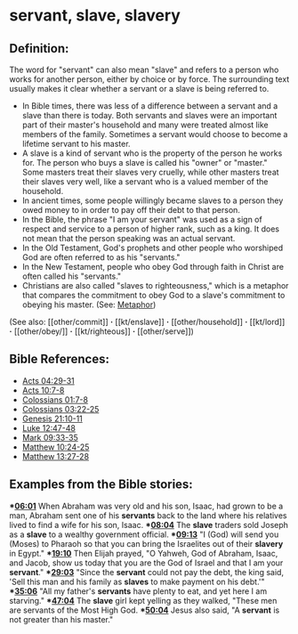 # servant, slave, slavery #

## Definition: ##

The word for "servant" can also mean "slave" and refers to a person who works for another person, either by choice or by force. The surrounding text usually makes it clear whether a servant or a slave is being referred to.

* In Bible times, there was less of a difference between a servant and a slave than there is today. Both servants and slaves were an important part of their master's household and many were treated almost like members of the family. Sometimes a servant would choose to become a lifetime servant to his master.
* A slave is a kind of servant who is the property of the person he works for. The person who buys a slave is called his "owner" or "master." Some masters treat their slaves very cruelly, while other masters treat their slaves very well, like a servant who is a valued member of the household.
* In ancient times, some people willingly became slaves to a person they owed money to in order to pay off their debt to that person. 
* In the Bible, the phrase "I am your servant" was used as a sign of respect and service to a person of higher rank, such as a king. It does not mean that the person speaking was an actual servant.
* In the Old Testament, God's prophets and other people who worshiped God are often referred to as his "servants."
* In the New Testament, people who obey God through faith in Christ are often called his "servants."
* Christians are also called "slaves to righteousness," which is a metaphor that compares the commitment to obey God to a slave's commitment to obeying his master. (See: [Metaphor](en/ta-vol1/translate/man/figs-metaphor))

(See also: [[other/commit]] **·** [[kt/enslave]] **·** [[other/household]] **·** [[kt/lord]] **·** [[other/obey/]] **·** [[kt/righteous]] **·** [[other/serve]])

## Bible References: ##

* [Acts 04:29-31](en/tn/act/help/04/29)
* [Acts 10:7-8](en/tn/act/help/10/07)
* [Colossians 01:7-8](en/tn/col/help/01/07)
* [Colossians 03:22-25](en/tn/col/help/03/22)
* [Genesis 21:10-11](en/tn/gen/help/21/10)
* [Luke 12:47-48](en/tn/luk/help/12/47)
* [Mark 09:33-35](en/tn/mrk/help/09/33)
* [Matthew 10:24-25](en/tn/mat/help/10/24)
* [Matthew 13:27-28](en/tn/mat/help/13/27)

## Examples from the Bible stories: ##

  __*[06:01](en/tn/obs/help/06/01)__ When Abraham was very old and his son, Isaac, had grown to be a man, Abraham sent one of his __servants__ back to the land where his relatives lived to find a wife for his son, Isaac.
  __*[08:04](en/tn/obs/help/08/04)__ The __slave__ traders sold Joseph as a __slave__ to a wealthy government official.
  __*[09:13](en/tn/obs/help/09/13)__ "I (God) will send you (Moses) to Pharaoh so that you can bring the Israelites out of their __slavery__ in Egypt."
  __*[19:10](en/tn/obs/help/19/10)__ Then Elijah prayed, "O Yahweh, God of Abraham, Isaac, and Jacob, show us today that you are the God of Israel and that I am your __servant__."
  __*[29:03](en/tn/obs/help/29/03)__ "Since the __servant__ could not pay the debt, the king said, 'Sell this man and his family as __slaves__ to make payment on his debt.'"
  __*[35:06](en/tn/obs/help/35/06)__ "All my father's __servants__ have plenty to eat, and yet here I am starving."
  __*[47:04](en/tn/obs/help/47/04)__ The __slave__ girl kept yelling as they walked, "These men are servants of the Most High God. 
  __*[50:04](en/tn/obs/help/50/04)__ Jesus also said, "A __servant__ is not greater than his master."